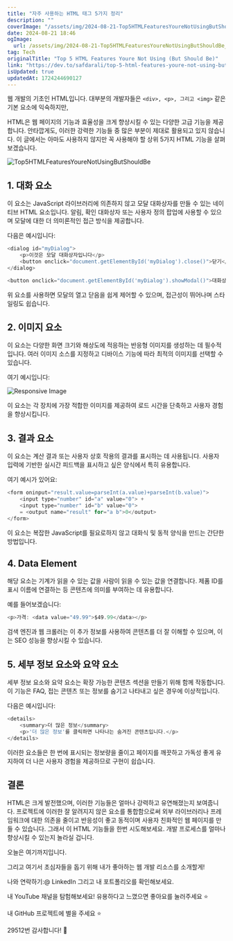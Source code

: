 ```yaml
---
title: "자주 사용하는 HTML 태그 5가지 정리"
description: ""
coverImage: "/assets/img/2024-08-21-Top5HTMLFeaturesYoureNotUsingButShouldBe_0.png"
date: 2024-08-21 18:46
ogImage: 
  url: /assets/img/2024-08-21-Top5HTMLFeaturesYoureNotUsingButShouldBe_0.png
tag: Tech
originalTitle: "Top 5 HTML Features Youre Not Using (But Should Be)"
link: "https://dev.to/safdarali/top-5-html-features-youre-not-using-but-should-be-2i0e"
isUpdated: true
updatedAt: 1724244690127
---
```



웹 개발의 기초인 HTML입니다. 대부분의 개발자들은 `<div>, <p>, 그리고 <img>` 같은 기본 요소에 익숙하지만,

HTML은 웹 페이지의 기능과 효율성을 크게 향상시킬 수 있는 다양한 고급 기능을 제공합니다. 안타깝게도, 이러한 강력한 기능들 중 많은 부분이 제대로 활용되고 있지 않습니다. 이 글에서는 아마도 사용하지 않지만 꼭 사용해야 할 상위 5가지 HTML 기능을 살펴보겠습니다.

![Top5HTMLFeaturesYoureNotUsingButShouldBe](/assets/img/2024-08-21-Top5HTMLFeaturesYoureNotUsingButShouldBe_0.png)

<div class="content-ad"></div>

## 1. 대화 요소

이 요소는 JavaScript 라이브러리에 의존하지 않고 모달 대화상자를 만들 수 있는 네이티브 HTML 요소입니다. 알림, 확인 대화상자 또는 사용자 정의 팝업에 사용할 수 있으며 모달에 대한 더 의미론적인 접근 방식을 제공합니다.

다음은 예시입니다:

```js
<dialog id="myDialog">
    <p>이것은 모달 대화상자입니다</p>
    <button onclick="document.getElementById('myDialog').close()">닫기</button>
</dialog>

<button onclick="document.getElementById('myDialog').showModal()">대화상자 열기</button>
```

<div class="content-ad"></div>

위 요소를 사용하면 모달의 열고 닫음을 쉽게 제어할 수 있으며, 접근성이 뛰어나며 스타일링도 쉽습니다.

## 2. 이미지 요소

이 요소는 다양한 화면 크기와 해상도에 적응하는 반응형 이미지를 생성하는 데 필수적입니다. 여러 이미지 소스를 지정하고 디바이스 기능에 따라 최적의 이미지를 선택할 수 있습니다.

여기 예시입니다:

<div class="content-ad"></div>


![Responsive Image](small.jpg)

이 요소는 각 장치에 가장 적합한 이미지를 제공하여 로드 시간을 단축하고 사용자 경험을 향상시킵니다.

## 3. 결과 요소

이 요소는 계산 결과 또는 사용자 상호 작용의 결과를 표시하는 데 사용됩니다. 사용자 입력에 기반한 실시간 피드백을 표시하고 싶은 양식에서 특히 유용합니다.


<div class="content-ad"></div>

여기 예시가 있어요:

```js
<form oninput="result.value=parseInt(a.value)+parseInt(b.value)">
    <input type="number" id="a" value="0"> +
    <input type="number" id="b" value="0">
    = <output name="result" for="a b">0</output>
</form>
```

이 요소는 복잡한 JavaScript를 필요로하지 않고 대화식 및 동적 양식을 만드는 간단한 방법입니다.

## 4. Data Element

<div class="content-ad"></div>

해당 요소는 기계가 읽을 수 있는 값을 사람이 읽을 수 있는 값을 연결합니다. 제품 ID를 표시 이름에 연결하는 등 콘텐츠에 의미를 부여하는 데 유용합니다.

예를 들어보겠습니다:

```js
<p>가격: <data value="49.99">$49.99</data></p>
```

검색 엔진과 웹 크롤러는 이 추가 정보를 사용하여 콘텐츠를 더 잘 이해할 수 있으며, 이는 SEO 성능을 향상시킬 수 있습니다.

<div class="content-ad"></div>

## 5. 세부 정보 요소와 요약 요소

세부 정보 요소와 요약 요소는 확장 가능한 콘텐츠 섹션을 만들기 위해 함께 작동합니다. 이 기능은 FAQ, 접는 콘텐츠 또는 정보를 숨기고 나타내고 싶은 경우에 이상적입니다.

다음은 예시입니다:

```js
<details>
    <summary>더 많은 정보</summary>
    <p>'더 많은 정보'를 클릭하면 나타나는 숨겨진 콘텐츠입니다.</p>
</details>
```

<div class="content-ad"></div>

이러한 요소들은 한 번에 표시되는 정보량을 줄이고 페이지를 깨끗하고 가독성 좋게 유지하여 더 나은 사용자 경험을 제공하므로 구현이 쉽습니다.

## 결론

HTML은 크게 발전했으며, 이러한 기능들은 얼마나 강력하고 유연해졌는지 보여줍니다. 프로젝트에 이러한 잘 알려지지 않은 요소를 통합함으로써 외부 라이브러리나 프레임워크에 대한 의존을 줄이고 반응성이 좋고 동적이며 사용자 친화적인 웹 페이지를 만들 수 있습니다. 그래서 이 HTML 기능들을 한번 시도해보세요. 개발 프로세스를 얼마나 향상시킬 수 있는지 놀라실 겁니다.

오늘은 여기까지입니다.

<div class="content-ad"></div>

그리고 여기서 초심자들을 돕기 위해 내가 좋아하는 웹 개발 리소스를 소개할게!

나와 연락하기:@ LinkedIn 그리고 내 포트폴리오를 확인해보세요.

내 YouTube 채널을 탐험해보세요! 유용하다고 느꼈으면 좋아요를 눌러주세요 ⭐️

내 GitHub 프로젝트에 별을 주세요 ⭐️

<div class="content-ad"></div>

29512번 감사합니다! 🤗